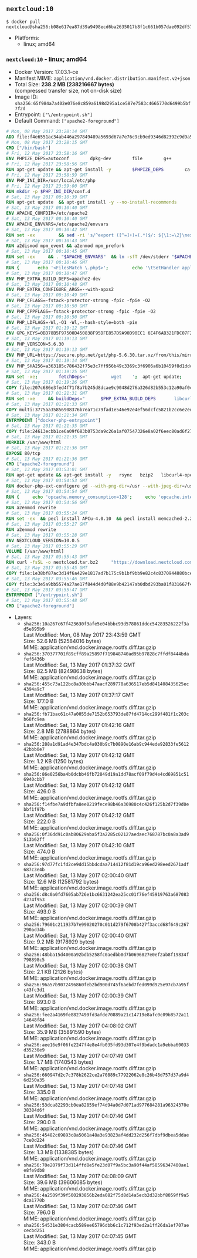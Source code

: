 ## `nextcloud:10`

```console
$ docker pull nextcloud@sha256:b08e617ea87d39a9498ecd6ba2635017b8f1c661b057dae092df57c0c0eab968
```

-	Platforms:
	-	linux; amd64

### `nextcloud:10` - linux; amd64

-	Docker Version: 17.03.1-ce
-	Manifest MIME: `application/vnd.docker.distribution.manifest.v2+json`
-	Total Size: **238.2 MB (238216667 bytes)**  
	(compressed transfer size, not on-disk size)
-	Image ID: `sha256:65f984a7a402e076e8c859a6198d295a1ce587e7583c4665770d6499b5bf7f2d`
-	Entrypoint: `["\/entrypoint.sh"]`
-	Default Command: `["apache2-foreground"]`

```dockerfile
# Mon, 08 May 2017 23:28:14 GMT
ADD file:f4e6551ac34ab446a297849489a5693d67a7e76c9cb9ed9346d82392c9d9a5fe in / 
# Mon, 08 May 2017 23:28:15 GMT
CMD ["/bin/bash"]
# Fri, 12 May 2017 23:58:16 GMT
ENV PHPIZE_DEPS=autoconf 		dpkg-dev 		file 		g++ 		gcc 		libc-dev 		libpcre3-dev 		make 		pkg-config 		re2c
# Fri, 12 May 2017 23:58:56 GMT
RUN apt-get update && apt-get install -y 		$PHPIZE_DEPS 		ca-certificates 		curl 		libedit2 		libsqlite3-0 		libxml2 		xz-utils 	--no-install-recommends && rm -r /var/lib/apt/lists/*
# Fri, 12 May 2017 23:58:59 GMT
ENV PHP_INI_DIR=/usr/local/etc/php
# Fri, 12 May 2017 23:59:00 GMT
RUN mkdir -p $PHP_INI_DIR/conf.d
# Sat, 13 May 2017 00:10:39 GMT
RUN apt-get update 	&& apt-get install -y --no-install-recommends 		apache2 	&& rm -rf /var/lib/apt/lists/*
# Sat, 13 May 2017 00:10:40 GMT
ENV APACHE_CONFDIR=/etc/apache2
# Sat, 13 May 2017 00:10:40 GMT
ENV APACHE_ENVVARS=/etc/apache2/envvars
# Sat, 13 May 2017 00:10:42 GMT
RUN set -ex 		&& sed -ri 's/^export ([^=]+)=(.*)$/: ${\1:=\2}\nexport \1/' "$APACHE_ENVVARS" 		&& . "$APACHE_ENVVARS" 	&& for dir in 		"$APACHE_LOCK_DIR" 		"$APACHE_RUN_DIR" 		"$APACHE_LOG_DIR" 		/var/www/html 	; do 		rm -rvf "$dir" 		&& mkdir -p "$dir" 		&& chown -R "$APACHE_RUN_USER:$APACHE_RUN_GROUP" "$dir"; 	done
# Sat, 13 May 2017 00:10:43 GMT
RUN a2dismod mpm_event && a2enmod mpm_prefork
# Sat, 13 May 2017 00:10:45 GMT
RUN set -ex 	&& . "$APACHE_ENVVARS" 	&& ln -sfT /dev/stderr "$APACHE_LOG_DIR/error.log" 	&& ln -sfT /dev/stdout "$APACHE_LOG_DIR/access.log" 	&& ln -sfT /dev/stdout "$APACHE_LOG_DIR/other_vhosts_access.log"
# Sat, 13 May 2017 00:10:46 GMT
RUN { 		echo '<FilesMatch \.php$>'; 		echo '\tSetHandler application/x-httpd-php'; 		echo '</FilesMatch>'; 		echo; 		echo 'DirectoryIndex disabled'; 		echo 'DirectoryIndex index.php index.html'; 		echo; 		echo '<Directory /var/www/>'; 		echo '\tOptions -Indexes'; 		echo '\tAllowOverride All'; 		echo '</Directory>'; 	} | tee "$APACHE_CONFDIR/conf-available/docker-php.conf" 	&& a2enconf docker-php
# Sat, 13 May 2017 00:10:47 GMT
ENV PHP_EXTRA_BUILD_DEPS=apache2-dev
# Sat, 13 May 2017 00:10:48 GMT
ENV PHP_EXTRA_CONFIGURE_ARGS=--with-apxs2
# Sat, 13 May 2017 00:10:49 GMT
ENV PHP_CFLAGS=-fstack-protector-strong -fpic -fpie -O2
# Sat, 13 May 2017 00:10:50 GMT
ENV PHP_CPPFLAGS=-fstack-protector-strong -fpic -fpie -O2
# Sat, 13 May 2017 00:10:50 GMT
ENV PHP_LDFLAGS=-Wl,-O1 -Wl,--hash-style=both -pie
# Sat, 13 May 2017 01:19:12 GMT
ENV GPG_KEYS=0BD78B5F97500D450838F95DFE857D9A90D90EC1 6E4F6AB321FDC07F2C332E3AC2BF0BC433CFC8B3
# Sat, 13 May 2017 01:19:13 GMT
ENV PHP_VERSION=5.6.30
# Sat, 13 May 2017 01:19:13 GMT
ENV PHP_URL=https://secure.php.net/get/php-5.6.30.tar.xz/from/this/mirror PHP_ASC_URL=https://secure.php.net/get/php-5.6.30.tar.xz.asc/from/this/mirror
# Sat, 13 May 2017 01:19:14 GMT
ENV PHP_SHA256=a363185c786432f75e3c7ff956b49c3369c3f6906a6b10459f8d1ddc22f70805 PHP_MD5=68753955a8964ae49064c6424f81eb3e
# Sat, 13 May 2017 01:19:25 GMT
RUN set -xe; 		fetchDeps=' 		wget 	'; 	apt-get update; 	apt-get install -y --no-install-recommends $fetchDeps; 	rm -rf /var/lib/apt/lists/*; 		mkdir -p /usr/src; 	cd /usr/src; 		wget -O php.tar.xz "$PHP_URL"; 		if [ -n "$PHP_SHA256" ]; then 		echo "$PHP_SHA256 *php.tar.xz" | sha256sum -c -; 	fi; 	if [ -n "$PHP_MD5" ]; then 		echo "$PHP_MD5 *php.tar.xz" | md5sum -c -; 	fi; 		if [ -n "$PHP_ASC_URL" ]; then 		wget -O php.tar.xz.asc "$PHP_ASC_URL"; 		export GNUPGHOME="$(mktemp -d)"; 		for key in $GPG_KEYS; do 			gpg --keyserver ha.pool.sks-keyservers.net --recv-keys "$key"; 		done; 		gpg --batch --verify php.tar.xz.asc php.tar.xz; 		rm -r "$GNUPGHOME"; 	fi; 		apt-get purge -y --auto-remove $fetchDeps
# Sat, 13 May 2017 01:19:26 GMT
COPY file:207c686e3fed4f71f8a7b245d8dcae9c9048d276a326d82b553c12a90af0c0ca in /usr/local/bin/ 
# Sat, 13 May 2017 01:21:31 GMT
RUN set -xe 	&& buildDeps=" 		$PHP_EXTRA_BUILD_DEPS 		libcurl4-openssl-dev 		libedit-dev 		libsqlite3-dev 		libssl-dev 		libxml2-dev 	" 	&& apt-get update && apt-get install -y $buildDeps --no-install-recommends && rm -rf /var/lib/apt/lists/* 		&& export CFLAGS="$PHP_CFLAGS" 		CPPFLAGS="$PHP_CPPFLAGS" 		LDFLAGS="$PHP_LDFLAGS" 	&& docker-php-source extract 	&& cd /usr/src/php 	&& gnuArch="$(dpkg-architecture --query DEB_BUILD_GNU_TYPE)" 	&& ./configure 		--build="$gnuArch" 		--with-config-file-path="$PHP_INI_DIR" 		--with-config-file-scan-dir="$PHP_INI_DIR/conf.d" 				--disable-cgi 				--enable-ftp 		--enable-mbstring 		--enable-mysqlnd 				--with-curl 		--with-libedit 		--with-openssl 		--with-zlib 				--with-pcre-regex=/usr 		--with-libdir="lib/$gnuArch" 				$PHP_EXTRA_CONFIGURE_ARGS 	&& make -j "$(nproc)" 	&& make install 	&& { find /usr/local/bin /usr/local/sbin -type f -executable -exec strip --strip-all '{}' + || true; } 	&& make clean 	&& docker-php-source delete 		&& apt-get purge -y --auto-remove -o APT::AutoRemove::RecommendsImportant=false $buildDeps
# Sat, 13 May 2017 01:21:33 GMT
COPY multi:3775aa35856908376b7ea71c79fad1e546e92e4ef56dcfc5821b2cc6e2ed6cdc in /usr/local/bin/ 
# Sat, 13 May 2017 01:21:34 GMT
ENTRYPOINT ["docker-php-entrypoint"]
# Sat, 13 May 2017 01:21:35 GMT
COPY file:24613ecbb1ce6a09f683b0753da9c26a1af07547326e8a02f6eec80ad6f2774a in /usr/local/bin/ 
# Sat, 13 May 2017 01:21:35 GMT
WORKDIR /var/www/html
# Sat, 13 May 2017 01:21:36 GMT
EXPOSE 80/tcp
# Sat, 13 May 2017 01:21:36 GMT
CMD ["apache2-foreground"]
# Sat, 13 May 2017 03:53:01 GMT
RUN apt-get update && apt-get install -y   rsync   bzip2   libcurl4-openssl-dev   libfreetype6-dev   libicu-dev   libjpeg-dev   libldap2-dev   libmcrypt-dev   libmemcached-dev   libpng12-dev   libpq-dev   libxml2-dev   && rm -rf /var/lib/apt/lists/*
# Sat, 13 May 2017 03:54:53 GMT
RUN docker-php-ext-configure gd --with-png-dir=/usr --with-jpeg-dir=/usr   && docker-php-ext-configure ldap --with-libdir=lib/x86_64-linux-gnu   && docker-php-ext-install gd exif intl mbstring mcrypt ldap mysql opcache pdo_mysql pdo_pgsql pgsql zip
# Sat, 13 May 2017 03:54:54 GMT
RUN {     echo 'opcache.memory_consumption=128';     echo 'opcache.interned_strings_buffer=8';     echo 'opcache.max_accelerated_files=4000';     echo 'opcache.revalidate_freq=60';     echo 'opcache.fast_shutdown=1';     echo 'opcache.enable_cli=1';   } > /usr/local/etc/php/conf.d/opcache-recommended.ini
# Sat, 13 May 2017 03:54:56 GMT
RUN a2enmod rewrite
# Sat, 13 May 2017 03:55:24 GMT
RUN set -ex  && pecl install APCu-4.0.10  && pecl install memcached-2.2.0  && pecl install redis-2.2.8  && docker-php-ext-enable apcu redis memcached
# Sat, 13 May 2017 03:55:27 GMT
RUN a2enmod rewrite
# Sat, 13 May 2017 03:55:28 GMT
ENV NEXTCLOUD_VERSION=10.0.5
# Sat, 13 May 2017 03:55:29 GMT
VOLUME [/var/www/html]
# Sat, 13 May 2017 03:55:43 GMT
RUN curl -fsSL -o nextcloud.tar.bz2     "https://download.nextcloud.com/server/releases/nextcloud-${NEXTCLOUD_VERSION}.tar.bz2"  && curl -fsSL -o nextcloud.tar.bz2.asc     "https://download.nextcloud.com/server/releases/nextcloud-${NEXTCLOUD_VERSION}.tar.bz2.asc"  && export GNUPGHOME="$(mktemp -d)"  && gpg --keyserver ha.pool.sks-keyservers.net --recv-keys 28806A878AE423A28372792ED75899B9A724937A  && gpg --batch --verify nextcloud.tar.bz2.asc nextcloud.tar.bz2  && rm -r "$GNUPGHOME" nextcloud.tar.bz2.asc  && tar -xjf nextcloud.tar.bz2 -C /usr/src/  && rm nextcloud.tar.bz2  && rm -rf /usr/src/nextcloud/updater  && mkdir -p /usr/src/nextcloud/data  && mkdir -p /usr/src/nextcloud/custom_apps  && find /usr/src/nextcloud/ -type f -print0 | xargs -0 chmod 0640  && find /usr/src/nextcloud/ -type d -print0 | xargs -0 chmod 0750  && chown -R root:www-data /usr/src/nextcloud/  && chown -R www-data:www-data /usr/src/nextcloud/custom_apps/  && chown -R www-data:www-data /usr/src/nextcloud/config/  && chown -R www-data:www-data /usr/src/nextcloud/data/  && chown -R www-data:www-data /usr/src/nextcloud/themes/  && chmod +x /usr/src/nextcloud/occ
# Sat, 13 May 2017 03:55:45 GMT
COPY file:1e38bf87ac3d14f6a429e1817ad7b175c9b1bf9bb9e82c4c8370944880bce70d in /entrypoint.sh 
# Sat, 13 May 2017 03:55:46 GMT
COPY file:3c3e5a9bb5574a27ae17f844d4d0f88e9b42147ab0dbd293ba01f831667f4daf in /usr/src/nextcloud/config/apps.config.php 
# Sat, 13 May 2017 03:55:47 GMT
ENTRYPOINT ["/entrypoint.sh"]
# Sat, 13 May 2017 03:55:48 GMT
CMD ["apache2-foreground"]
```

-	Layers:
	-	`sha256:10a267c67f423630f3afe5e04bbbc93d578861ddcc54283526222f3ad5e895b9`  
		Last Modified: Mon, 08 May 2017 23:43:59 GMT  
		Size: 52.6 MB (52584016 bytes)  
		MIME: application/vnd.docker.image.rootfs.diff.tar.gzip
	-	`sha256:370377701f89cff89a25897f719848740ad95b97828c7ffdf8444bdafef6436b`  
		Last Modified: Sat, 13 May 2017 01:37:32 GMT  
		Size: 82.5 MB (82498638 bytes)  
		MIME: application/vnd.docker.image.rootfs.diff.tar.gzip
	-	`sha256:455c73a122bc8a30bbb47aacf289778a636517eb5d841408435625ec4394a9c7`  
		Last Modified: Sat, 13 May 2017 01:37:17 GMT  
		Size: 177.0 B  
		MIME: application/vnd.docker.image.rootfs.diff.tar.gzip
	-	`sha256:fb71bac61c47a0055de7152b653793de87fd4714cc299f481f1c203cb68fc9ea`  
		Last Modified: Sat, 13 May 2017 01:42:16 GMT  
		Size: 2.8 MB (2788864 bytes)  
		MIME: application/vnd.docker.image.rootfs.diff.tar.gzip
	-	`sha256:288a1d91ad4e347bdc4a030b9c7b0890e16ab9c944ede92833fe561242bbb0e7`  
		Last Modified: Sat, 13 May 2017 01:42:12 GMT  
		Size: 1.2 KB (1250 bytes)  
		MIME: application/vnd.docker.image.rootfs.diff.tar.gzip
	-	`sha256:86e0256ba4b0dcbb46fb72849d19a1dd78acf09f79d4e4cd69851c516940cbb7`  
		Last Modified: Sat, 13 May 2017 01:42:12 GMT  
		Size: 426.0 B  
		MIME: application/vnd.docker.image.rootfs.diff.tar.gzip
	-	`sha256:f14fbe7a9dfbfa8ee0219fece98b46a36980c4c426f125b2d7f39d0ebbf1f97b`  
		Last Modified: Sat, 13 May 2017 01:42:12 GMT  
		Size: 222.0 B  
		MIME: application/vnd.docker.image.rootfs.diff.tar.gzip
	-	`sha256:0f36dd91c0ab80629aba5f3a2285c02127aedaec768787bc0a8a3ad9513b62ff`  
		Last Modified: Sat, 13 May 2017 01:42:10 GMT  
		Size: 474.0 B  
		MIME: application/vnd.docker.image.rootfs.diff.tar.gzip
	-	`sha256:97d77fc1fd2ce9dd15bbdcdaa714412f81d19ca96ed298eed2671adf687c3e4b`  
		Last Modified: Sat, 13 May 2017 02:00:40 GMT  
		Size: 12.6 MB (12581792 bytes)  
		MIME: application/vnd.docker.image.rootfs.diff.tar.gzip
	-	`sha256:d8c0a0fd7605ab726e1bc6631242ea25cc01f76ef45919763a687083d274f953`  
		Last Modified: Sat, 13 May 2017 02:00:39 GMT  
		Size: 493.0 B  
		MIME: application/vnd.docker.image.rootfs.diff.tar.gzip
	-	`sha256:79601c211937b7e99020270c011d279f6708b427f3accd68f649c267290ad34b`  
		Last Modified: Sat, 13 May 2017 02:00:40 GMT  
		Size: 9.2 MB (9178929 bytes)  
		MIME: application/vnd.docker.image.rootfs.diff.tar.gzip
	-	`sha256:48bba15d4000a92bdb5258fc0aedbb0d7b0696827e0ef2ab8f19834f798898c5`  
		Last Modified: Sat, 13 May 2017 02:00:38 GMT  
		Size: 2.1 KB (2126 bytes)  
		MIME: application/vnd.docker.image.rootfs.diff.tar.gzip
	-	`sha256:96a57b9072496860feb2bd900d745f6aebd7fed099d925e97cb7a95fc43fc3d1`  
		Last Modified: Sat, 13 May 2017 02:00:39 GMT  
		Size: 893.0 B  
		MIME: application/vnd.docker.image.rootfs.diff.tar.gzip
	-	`sha256:fee2a4169fe8827499fd3afde70889a21c14719e8afc0c09b8572a1114648f84`  
		Last Modified: Sat, 13 May 2017 04:08:02 GMT  
		Size: 35.9 MB (35891590 bytes)  
		MIME: application/vnd.docker.image.rootfs.diff.tar.gzip
	-	`sha256:aee16e9f06fe2247f4e8e4fb035fd93d307e4f9bdadc1a9ebba60033d35230e9`  
		Last Modified: Sat, 13 May 2017 04:07:49 GMT  
		Size: 1.7 MB (1740543 bytes)  
		MIME: application/vnd.docker.image.rootfs.diff.tar.gzip
	-	`sha256:660947d2c7c378b2622ce2a70889c77922062e8c26b48d757d37a9d46d250a35`  
		Last Modified: Sat, 13 May 2017 04:07:48 GMT  
		Size: 335.0 B  
		MIME: application/vnd.docker.image.rootfs.diff.tar.gzip
	-	`sha256:53dca82293cb0ea82859ef74d94a0d7d071ad977684281a96324370e38384d6f`  
		Last Modified: Sat, 13 May 2017 04:07:46 GMT  
		Size: 290.0 B  
		MIME: application/vnd.docker.image.rootfs.diff.tar.gzip
	-	`sha256:45482c69893c8a5061a48a3e93823af4dd232d256f7dbf9dbea5ddae7ce0d224`  
		Last Modified: Sat, 13 May 2017 04:07:46 GMT  
		Size: 1.3 MB (1338385 bytes)  
		MIME: application/vnd.docker.image.rootfs.diff.tar.gzip
	-	`sha256:70e2079f73d114ffd8e5fe23d07f9a5bc3a90f44af58596347400ae1e8fe9db8`  
		Last Modified: Sat, 13 May 2017 04:08:09 GMT  
		Size: 39.6 MB (39606085 bytes)  
		MIME: application/vnd.docker.image.rootfs.diff.tar.gzip
	-	`sha256:4a2509f39f500293856b2eda082f75d8d14a5ecb2d32bbf8059ff9a5dca1770b`  
		Last Modified: Sat, 13 May 2017 04:07:46 GMT  
		Size: 796.0 B  
		MIME: application/vnd.docker.image.rootfs.diff.tar.gzip
	-	`sha256:54531e3804cacb589ee65796dbb6c1c712f93ed2a1ff26da1ef707aececbd251`  
		Last Modified: Sat, 13 May 2017 04:07:45 GMT  
		Size: 343.0 B  
		MIME: application/vnd.docker.image.rootfs.diff.tar.gzip
